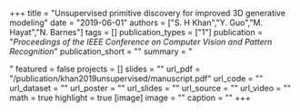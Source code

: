 +++
title = "Unsupervised primitive discovery for improved 3D generative modeling"
date = "2019-06-01"
authors = ["S. H Khan","Y. Guo","M. Hayat","N. Barnes"]
tags = []
publication_types = ["1"]
publication = "_Proceedings of the IEEE Conference on Computer Vision and Pattern Recognition_"
publication_short = ""
summary = "<p style='text-align: justify;'> </p>"
featured = false
projects = []
slides = ""
url_pdf = "/publication/khan2019unsupervised/manuscript.pdf"
url_code = ""
url_dataset = ""
url_poster = ""
url_slides = ""
url_source = ""
url_video = ""
math = true
highlight = true
[image]
image = ""
caption = ""
+++

